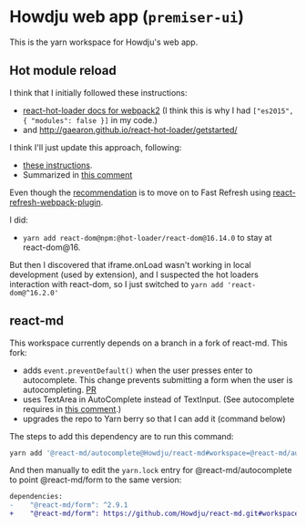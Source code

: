 # Howdju web app (`premiser-ui`)

This is the yarn workspace for Howdju's web app.

## Hot module reload

I think that I initially followed these instructions:

- [react-hot-loader docs for webpack2](https://github.com/gaearon/react-hot-loader/tree/a03dde0c1833105abf0555e2a3028572bd15493c/docs#webpack-2)
  (I think this is why I had `["es2015", { "modules": false }]` in my code.)
- and http://gaearon.github.io/react-hot-loader/getstarted/

I think I'll just update this approach, following:

- [these instructions](https://github.com/gaearon/react-hot-loader/tree/6032f4255e0268bb794c1e9b8ae5b436400ffbb5#getting-started).
- Summarized in [this comment](https://github.com/gaearon/react-hot-loader/issues/1227#issuecomment-482518698)

Even though the
[recommendation](https://github.com/gaearon/react-hot-loader/tree/6032f4255e0268bb794c1e9b8ae5b436400ffbb5#moving-towards-next-step)
is to move on to Fast Refresh using
[react-refresh-webpack-plugin](https://github.com/pmmmwh/react-refresh-webpack-plugin/).

I did:

- `yarn add react-dom@npm:@hot-loader/react-dom@16.14.0` to stay at react-dom@16.

But then I discovered that iframe.onLoad wasn't working in local development (used by extension), and I suspected the
hot loaders interaction with react-dom, so I just switched to `yarn add 'react-dom@^16.2.0'`

## react-md

This workspace currently depends on a branch in a fork of react-md. This fork:

- adds `event.preventDefault()` when the user presses enter to autocomplete. This change prevents
  submitting a form when the user is autocompleting.
  [PR](https://github.com/mlaursen/react-md/pull/1439)
- uses TextArea in AutoComplete instead of TextInput. (See autocomplete requires in
  [this comment](https://github.com/Howdju/howdju/issues/304#issuecomment-1511515470).)
- upgrades the repo to Yarn berry so that I can add it (command below)

The steps to add this dependency are to run this command:

```sh
yarn add '@react-md/autocomplete@Howdju/react-md#workspace=@react-md/autocomplete&commit=c5bb05609126221985da30395a71cfdebd9d07d9'
```

And then manually to edit the `yarn.lock` entry for @react-md/autocomplete to point @react-md/form
to the same version:

```diff
dependencies:
-    "@react-md/form": ^2.9.1
+    "@react-md/form": https://github.com/Howdju/react-md.git#workspace=%40react-md%2Fform&commit=c5bb05609126221985da30395a71cfdebd9d07d9
```
